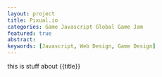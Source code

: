 ```yaml
---
layout: project
title: Pixual.io
categories: Game Javascript Global Game Jam
featured: true
abstract: 
keywords: [Javascript, Web Design, Game Design]
---
```


this is stuff about {{title}}

